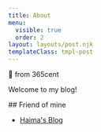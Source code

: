 ```yaml
---
title: About
menu:
  visible: true
  order: 2
layout: layouts/post.njk
templateClass: tmpl-post
---
```

👋 from 365cent

Welcome to my blog!



#﻿# Friend of mine

* [Haima's Blog](https://peers.cloud)